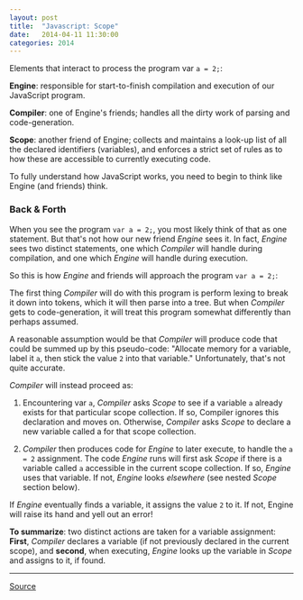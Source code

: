 ```yaml
---
layout: post
title:  "Javascript: Scope"
date:   2014-04-11 11:30:00
categories: 2014
---
```


Elements that interact to process the program var `a = 2;`:

**Engine**: responsible for start-to-finish compilation and execution of our JavaScript program.

**Compiler**: one of Engine's friends; handles all the dirty work of parsing and code-generation.

**Scope**: another friend of Engine; collects and maintains a look-up list of all the declared identifiers (variables), and enforces a strict set of rules as to how these are accessible to currently executing code.

To fully understand how JavaScript works, you need to begin to think like Engine (and friends) think.

### Back & Forth ###

When you see the program `var a = 2;`, you most likely think of that as one statement. But that's not how our new friend *Engine* sees it. In fact, *Engine* sees two distinct statements, one which *Compiler* will handle during compilation, and one which *Engine* will handle during execution.

So this is how *Engine* and friends will approach the program `var a = 2;`:

The first thing *Compiler* will do with this program is perform lexing to break it down into tokens, which it will then parse into a tree. But when *Compiler* gets to code-generation, it will treat this program somewhat differently than perhaps assumed.

A reasonable assumption would be that *Compiler* will produce code that could be summed up by this pseudo-code: "Allocate memory for a variable, label it `a`, then stick the value `2` into that variable." Unfortunately, that's not quite accurate.

*Compiler* will instead proceed as:

1. Encountering var `a`, *Compiler* asks *Scope* to see if a variable `a` already exists for that particular scope collection. If so, Compiler ignores this declaration and moves on. Otherwise, *Compiler* asks *Scope* to declare a new variable called a for that scope collection.

1. *Compiler* then produces code for *Engine* to later execute, to handle the `a = 2` assignment. The code *Engine* runs will first ask *Scope* if there is a variable called `a` accessible in the current scope collection. If so, *Engine* uses that variable. If not, *Engine* looks *elsewhere* (see nested *Scope* section below).

If *Engine* eventually finds a variable, it assigns the value `2` to it. If not, Engine will raise its hand and yell out an error!

**To summarize**: two distinct actions are taken for a variable assignment: **First**, *Compiler* declares a variable (if not previously declared in the current scope), and **second**, when executing, *Engine* looks up the variable in *Scope* and assigns to it, if found.

---

[Source](https://github.com/getify/You-Dont-Know-JS/blob/master/scope%20&%20closures/ch1.md)